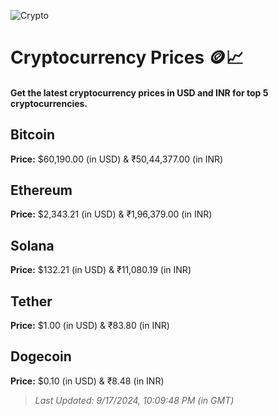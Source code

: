 
![Crypto](https://www.techguide.com.au/wp-content/uploads/2020/11/crypto3.jpeg)

# Cryptocurrency Prices 🪙📈

#### Get the latest cryptocurrency prices in USD and INR for top 5 cryptocurrencies.

## Bitcoin

**Price:** $60,190.00 (in USD) & ₹50,44,377.00 (in INR)

## Ethereum

**Price:** $2,343.21 (in USD) & ₹1,96,379.00 (in INR)

## Solana

**Price:** $132.21 (in USD) & ₹11,080.19 (in INR)

## Tether

**Price:** $1.00 (in USD) & ₹83.80 (in INR)

## Dogecoin

**Price:** $0.10 (in USD) & ₹8.48 (in INR)

> _Last Updated: 9/17/2024, 10:09:48 PM (in GMT)_
